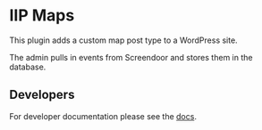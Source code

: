 # IIP Maps

This plugin adds a custom map post type to a WordPress site. 

The admin pulls in events from Screendoor and stores them in the database. 

## Developers
For developer documentation please see the [docs](./docs/index.md).